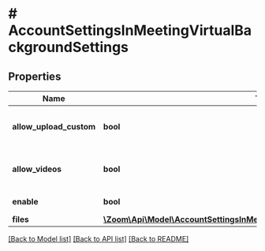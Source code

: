 # # AccountSettingsInMeetingVirtualBackgroundSettings

## Properties

Name | Type | Description | Notes
------------ | ------------- | ------------- | -------------
**allow_upload_custom** | **bool** | Allow users to upload custom backgrounds. | [optional]
**allow_videos** | **bool** | Allow use of videos for virtual backgrounds. | [optional]
**enable** | **bool** | Enable virtual background. | [optional]
**files** | [**\Zoom\Api\Model\AccountSettingsInMeetingVirtualBackgroundSettingsFilesInner[]**](AccountSettingsInMeetingVirtualBackgroundSettingsFilesInner.md) |  | [optional]

[[Back to Model list]](../../README.md#models) [[Back to API list]](../../README.md#endpoints) [[Back to README]](../../README.md)
